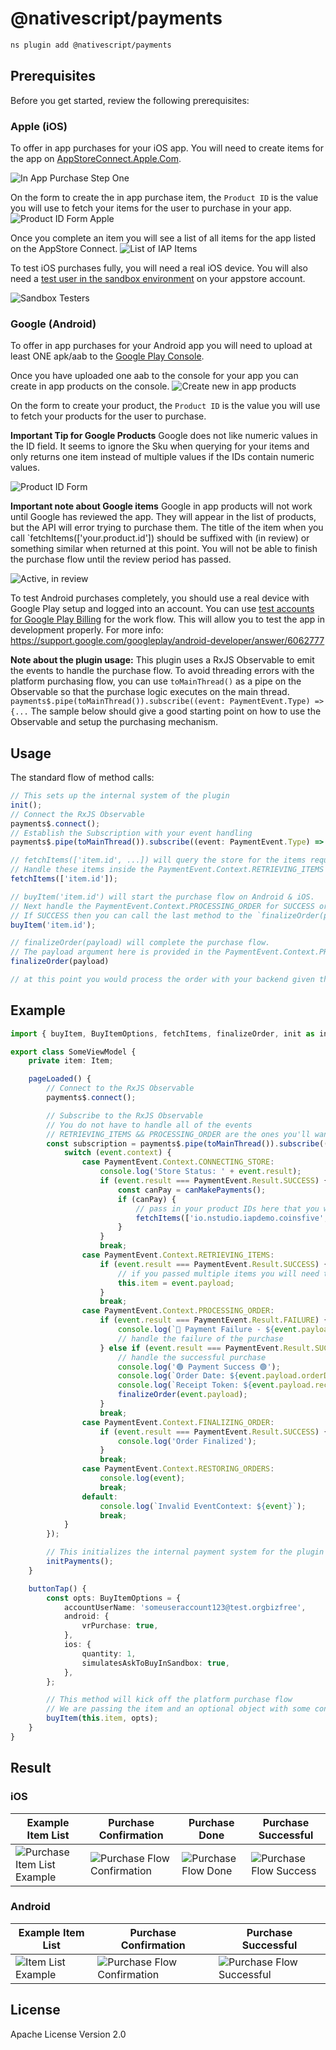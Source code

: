 # @nativescript/payments

```bash
ns plugin add @nativescript/payments
```

## Prerequisites

Before you get started, review the following prerequisites:

### Apple (iOS)

To offer in app purchases for your iOS app. You will need to create items for the app on [AppStoreConnect.Apple.Com](https://appstoreconnect.apple.com).

![In App Purchase Step One](../../assets/payments/images/ios-payments1.png)

On the form to create the in app purchase item, the `Product ID` is the value you will use to fetch your items for the user to purchase in your app.
![Product ID Form Apple](../../assets/payments/images/ios-payments2.png)

Once you complete an item you will see a list of all items for the app listed on the AppStore Connect.
![List of IAP Items](../../assets/payments/images/ios-payments3.png)

To test iOS purchases fully, you will need a real iOS device. You will also need a [test user in the sandbox environment](https://appstoreconnect.apple.com/access/testers) on your appstore account.

![Sandbox Testers](../../assets/payments/images/sandbox-testers.png)

### Google (Android)

To offer in app purchases for your Android app you will need to upload at least ONE apk/aab to the [Google Play Console](https://play.google.com).

Once you have uploaded one aab to the console for your app you can create in app products on the console.
![Create new in app products](../../assets/payments/images/android-payments1.png)

On the form to create your product, the `Product ID` is the value you will use to fetch your products for the user to purchase.

**Important Tip for Google Products**
Google does not like numeric values in the ID field. It seems to ignore the Sku when querying for your items and only returns one item instead of multiple values if the IDs contain numeric values.

![Product ID Form](../../assets/payments/images/android-payments2.png)

**Important note about Google items**
Google in app products will not work until Google has reviewed the app. They will appear in the list of products, but the API will error trying to purchase them. The title of the item when you call `fetchItems(['your.product.id']) should be suffixed with (in review) or something similar when returned at this point. You will not be able to finish the purchase flow until the review period has passed.

![Active, in review](../../assets/payments/images/android-active-inreview.png)

To test Android purchases completely, you should use a real device with Google Play setup and logged into an account. You can use [test accounts
for Google Play Billing](https://developer.android.com/google/play/billing/test) for the work flow. This will allow you to test the app in development properly. For more info: https://support.google.com/googleplay/android-developer/answer/6062777

**Note about the plugin usage:**
This plugin uses a RxJS Observable to emit the events to handle the purchase flow. To avoid threading errors with the platform purchasing flow, you can use `toMainThread()` as a pipe on the Observable so that the purchase logic executes on the main thread. `payments$.pipe(toMainThread()).subscribe((event: PaymentEvent.Type) => {...`
The sample below should give a good starting point on how to use the Observable and setup the purchasing mechanism.

## Usage

The standard flow of method calls:

```typescript
// This sets up the internal system of the plugin
init();
// Connect the RxJS Observable
payments$.connect();
// Establish the Subscription with your event handling
payments$.pipe(toMainThread()).subscribe((event: PaymentEvent.Type) => {...

// fetchItems(['item.id', ...]) will query the store for the items requested.
// Handle these items inside the PaymentEvent.Context.RETRIEVING_ITEMS event.
fetchItems(['item.id']);

// buyItem('item.id') will start the purchase flow on Android & iOS.
// Next handle the PaymentEvent.Context.PROCESSING_ORDER for SUCCESS or FAILURE.
// If SUCCESS then you can call the last method to the `finalizeOrder(payload)` method.
buyItem('item.id');

// finalizeOrder(payload) will complete the purchase flow.
// The payload argument here is provided in the PaymentEvent.Context.PROCESSING_ORDER - SUCCESS event (see below example for detailed usage).
finalizeOrder(payload)

// at this point you would process the order with your backend given the receiptToken from the purchase flow
```

## Example

```typescript
import { buyItem, BuyItemOptions, fetchItems, finalizeOrder, init as initPayments, Item, PaymentEvent, payments$, toMainThread } from '@nativescript/payments';

export class SomeViewModel {
	private item: Item;

	pageLoaded() {
		// Connect to the RxJS Observable
		payments$.connect();

		// Subscribe to the RxJS Observable
		// You do not have to handle all of the events
		// RETRIEVING_ITEMS && PROCESSING_ORDER are the ones you'll want to use to handle the purchase flow
		const subscription = payments$.pipe(toMainThread()).subscribe((event: PaymentEvent.Type) => {
			switch (event.context) {
				case PaymentEvent.Context.CONNECTING_STORE:
					console.log('Store Status: ' + event.result);
					if (event.result === PaymentEvent.Result.SUCCESS) {
						const canPay = canMakePayments();
						if (canPay) {
							// pass in your product IDs here that you want to query for
							fetchItems(['io.nstudio.iapdemo.coinsfive', 'io.nstudio.iapdemo.coinsone', 'io.nstudio.iapdemo.coinsonethousand']);
						}
					}
					break;
				case PaymentEvent.Context.RETRIEVING_ITEMS:
					if (event.result === PaymentEvent.Result.SUCCESS) {
						// if you passed multiple items you will need to handle accordingly for your app
						this.item = event.payload;
					}
					break;
				case PaymentEvent.Context.PROCESSING_ORDER:
					if (event.result === PaymentEvent.Result.FAILURE) {
						console.log(`🛑 Payment Failure - ${event.payload.description} 🛑`);
						// handle the failure of the purchase
					} else if (event.result === PaymentEvent.Result.SUCCESS) {
						// handle the successful purchase
						console.log('🟢 Payment Success 🟢');
						console.log(`Order Date: ${event.payload.orderDate}`);
						console.log(`Receipt Token: ${event.payload.receiptToken}`);
						finalizeOrder(event.payload);
					}
					break;
				case PaymentEvent.Context.FINALIZING_ORDER:
					if (event.result === PaymentEvent.Result.SUCCESS) {
						console.log('Order Finalized');
					}
					break;
				case PaymentEvent.Context.RESTORING_ORDERS:
					console.log(event);
					break;
				default:
					console.log(`Invalid EventContext: ${event}`);
					break;
			}
		});

		// This initializes the internal payment system for the plugin
		initPayments();
	}

	buttonTap() {
		const opts: BuyItemOptions = {
			accountUserName: 'someuseraccount123@test.orgbizfree',
			android: {
				vrPurchase: true,
			},
			ios: {
				quantity: 1,
				simulatesAskToBuyInSandbox: true,
			},
		};

		// This method will kick off the platform purchase flow
		// We are passing the item and an optional object with some configuration
		buyItem(this.item, opts);
	}
}
```

## Result

### iOS

| Example Item List                                                             | Purchase Confirmation                                                         | Purchase Done                                                         | Purchase Successful                                                      |
| ----------------------------------------------------------------------------- | ----------------------------------------------------------------------------- | --------------------------------------------------------------------- | ------------------------------------------------------------------------ |
| ![Purchase Item List Example](../../assets/payments/images/ios-payments4.png) | ![Purchase Flow Confirmation](../../assets/payments/images/ios-payments5.png) | ![Purchase Flow Done](../../assets/payments/images/ios-payments6.png) | ![Purchase Flow Success](../../assets/payments/images/ios-payments7.png) |

### Android

| Example Item List                                                        | Purchase Confirmation                                                             | Purchase Successful                                                             |
| ------------------------------------------------------------------------ | --------------------------------------------------------------------------------- | ------------------------------------------------------------------------------- |
| ![Item List Example](../../assets/payments/images/android-payments3.png) | ![Purchase Flow Confirmation](../../assets/payments/images/android-payments4.png) | ![Purchase Flow Successful](../../assets/payments/images/android-payments5.png) |

## License

Apache License Version 2.0
